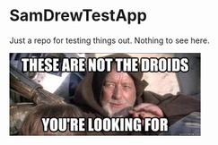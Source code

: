 # SamDrewTestApp

Just a repo for testing things out. Nothing to see here.

![Obi Wan](Assets/obi-wan.jpg)